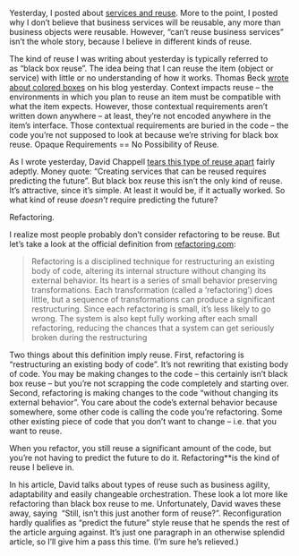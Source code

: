 Yesterday, I posted about [services and
reuse](http://devhawk.net/2006/09/19/a-question-of-context/). More
to the point, I posted why I don’t believe that business services will
be reusable, any more than business objects were reusable. However,
“can’t reuse business services” isn’t the whole story, because I believe
in different kinds of reuse.

The kind of reuse I was writing about yesterday is typically referred to
as “black box reuse”. The idea being that I can reuse the item (object
or service) with little or no understanding of how it works. Thomas Beck
[wrote about colored
boxes](http://www.beckshome.com/PermaLink,guid,7b0aa555-c37a-44e9-baf3-b69f6b1efc30.aspx)
on his blog yesterday. Context impacts reuse – the environments in which
you plan to reuse an item must be compatible with what the item expects.
However, those contextual requirements aren’t written down anywhere – at
least, they’re not encoded anywhere in the item’s interface. Those
contextual requirements are buried in the code – the code you’re not
supposed to look at because we’re striving for black box reuse. Opaque
Requirements == No Possibility of Reuse.

As I wrote yesterday, David Chappell [tears this type of reuse
apart](http://www.davidchappell.com/HTML_email/Opinari_No16_8_06.html)
fairly adeptly. Money quote: “Creating services that can be reused
requires predicting the future”. But black box reuse this isn’t the only
kind of reuse. It’s attractive, since it’s simple. At least it would be,
if it actually worked. So what kind of reuse *doesn’t* require
predicting the future?

Refactoring.

I realize most people probably don’t consider refactoring to be reuse.
But let’s take a look at the official definition from
[refactoring.com](http://refactoring.com/):

> Refactoring is a disciplined technique for restructuring an existing
> body of code, altering its internal structure without changing its
> external behavior. Its heart is a series of small behavior preserving
> transformations. Each transformation (called a ‘refactoring’) does
> little, but a sequence of transformations can produce a significant
> restructuring. Since each refactoring is small, it’s less likely to go
> wrong. The system is also kept fully working after each small
> refactoring, reducing the chances that a system can get seriously
> broken during the restructuring

Two things about this definition imply reuse. First, refactoring is
“restructuring an existing body of code”. It’s not rewriting that
existing body of code. You may be making changes to the code – this
certainly isn’t black box reuse – but you’re not scrapping the code
completely and starting over. Second, refactoring is making changes to
the code “without changing its external behavior”. You care about the
code’s external behavior because somewhere, some other code is calling
the code you’re refactoring. Some other existing piece of code that you
don’t want to change – i.e. that you want to reuse.

When you refactor, you still reuse a significant amount of the code, but
you’re not having to predict the future to do it. Refactoring**is the
kind of reuse I believe in.

In his article, David talks about types of reuse such as business
agility, adaptability and easily changeable orchestration. These look a
lot more like refactoring than black box reuse to me. Unfortunately,
David waves these away, saying  “Still, isn’t this just another form of
reuse?”. Reconfiguration hardly qualifies as “predict the future” style
reuse that he spends the rest of the article arguing against. It’s just
one paragraph in an otherwise splendid article, so I’ll give him a pass
this time. (I’m sure he’s relieved.)
